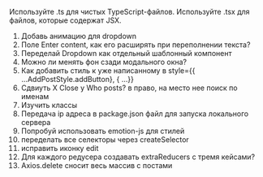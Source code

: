 Используйте .ts для чистых TypeScript-файлов.
Используйте .tsx для файлов, которые содержат JSX.

1. Добавь анимацию для dropdown
2. Поле Enter content, как его расширять при переполнении текста?
3. Переделай Dropdown как отдельный шаблонный компонент
4. Можно ли менять фон сзади модального окна?
5. Как добавить стиль к уже написанному в style={{ ...AddPostStyle.addButton}, { ...}}
6. Сдвиуть X Close у Who posts? в право, на место нее поиск по именам
7. Изучить классы
8. Передача ip адреса в package.json файл для запуска локального сервера
9. Попробуй использовать emotion-js для стилей
10. переделать все селекторы через createSelector
11. исправить иконку edit
12. Для каждого редусера создавать extraReducers с тремя кейсами?
13. Axios.delete сносит весь массив с постами
